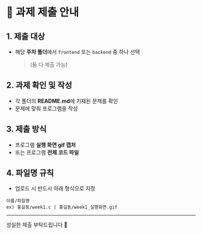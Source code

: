 # 📌 과제 제출 안내

## 1. 제출 대상
- 해당 **주차 폴더**에서 `frontend` 또는 `backend` 중 하나 선택  
  > (둘 다 제출 가능)

## 2. 과제 확인 및 작성
- 각 폴더의 **README.md**에 기재된 문제를 확인  
- 문제에 맞춰 프로그램을 작성

## 3. 제출 방식
- 프로그램 **실행 화면 gif 캡처**  
- 또는 프로그램 **전체 코드 파일**

## 4. 파일명 규칙
- 업로드 시 반드시 아래 형식으로 지정

```
이름/파일명
ex) 홍길동/week1.c | 홍길동/week1_실행화면.gif
```

---

성실한 제출 부탁드립니다 🙌

